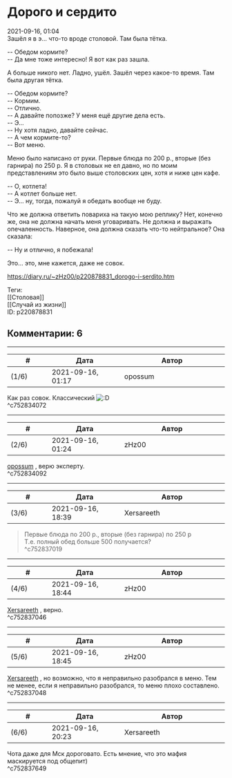 Дорого и сердито
================

  
2021-09-16, 01:04  
 Зашёл я в э... что-то вроде столовой. Там была тётка.   
   
 -- Обедом кормите?   
 -- Да мне тоже интересно! Я вот как раз зашла.   
   
 А больше никого нет. Ладно, ушёл. Зашёл через какое-то время. Там была другая тётка.   
   
 -- Обедом кормите?   
 -- Кормим.   
 -- Отлично.   
 -- А давайте попозже? У меня ещё другие дела есть.   
 -- Э...   
 -- Ну хотя ладно, давайте сейчас.   
 -- А чем кормите-то?   
 -- Вот меню.   
   
 Меню было написано от руки. Первые блюда по 200 р., вторые (без гарнира) по 250 р. Я в столовых не ел давно, но по моим представлениям это было выше столовских цен, хотя и ниже цен кафе.   
   
 -- О, котлета!   
 -- А котлет больше нет.   
 -- Э... ну, тогда, пожалуй я обедать вообще не буду.   
   
 Что же должна ответить повариха на такую мою реплику? Нет, конечно же, она не должна начать меня уговаривать. Не должна и выражать опечаленность. Наверное, она должна сказать что-то нейтральное? Она сказала:   
   
 -- Ну и отлично, я побежала!   
   
 Это... это, мне кажется, даже не совок.   
  
<https://diary.ru/~zHz00/p220878831_dorogo-i-serdito.htm>  
  
Теги:  
[[Столовая]]  
[[Случай из жизни]]  
ID: p220878831  


Комментарии: 6
--------------

  


---



|         #         |              Дата              |                     Автор                     |           ID           |
| --- | --- | --- | --- |
| (1/6) | 2021-09-16, 01:17 | opossum | c752834072 |

  
 Как раз совок. Классический ![:D](/picture/1131.gif)   
 ^c752834072

---



|         #         |              Дата              |                     Автор                     |           ID           |
| --- | --- | --- | --- |
| (2/6) | 2021-09-16, 01:24 | zHz00 | c752834092 |

  
  [opossum](https://pssm.diary.ru "змей о двух головах")  , верю эксперту.   
 ^c752834092

---



|         #         |              Дата              |                     Автор                     |           ID           |
| --- | --- | --- | --- |
| (3/6) | 2021-09-16, 18:39 | Xersareeth | c752837019 |

  
 > Первые блюда по 200 р., вторые (без гарнира) по 250 р   
 Т.е. полный обед больше 500 получается?   
 ^c752837019

---



|         #         |              Дата              |                     Автор                     |           ID           |
| --- | --- | --- | --- |
| (4/6) | 2021-09-16, 18:44 | zHz00 | c752837046 |

  
  [Xersareeth](https://BurrowDeclassified.diary.ru "One more fang")  , верно.   
 ^c752837046

---



|         #         |              Дата              |                     Автор                     |           ID           |
| --- | --- | --- | --- |
| (5/6) | 2021-09-16, 18:45 | zHz00 | c752837048 |

  
  [Xersareeth](https://BurrowDeclassified.diary.ru "One more fang")  , но возможно, что я неправильно разобрался в меню. Тем не менее, если я неправильно разобрался, то меню плохо составлено.   
 ^c752837048

---



|         #         |              Дата              |                     Автор                     |           ID           |
| --- | --- | --- | --- |
| (6/6) | 2021-09-16, 20:23 | Xersareeth | c752837649 |

  
 Чота даже для Мск дороговато. Есть мнение, что это мафия маскируется под общепит)   
 ^c752837649
